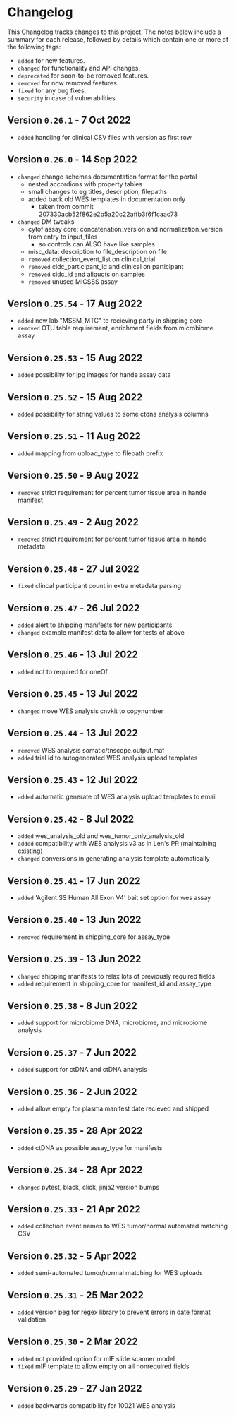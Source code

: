 # Changelog

This Changelog tracks changes to this project. The notes below include a summary for each release, followed by details which contain one or more of the following tags:

- `added` for new features.
- `changed` for functionality and API changes.
- `deprecated` for soon-to-be removed features.
- `removed` for now removed features.
- `fixed` for any bug fixes.
- `security` in case of vulnerabilities.

## Version `0.26.1` - 7 Oct 2022

- `added` handling for clinical CSV files with version as first row

## Version `0.26.0` - 14 Sep 2022

- `changed` change schemas documentation format for the portal
  - nested accordions with property tables
  - small changes to eg titles, description, filepaths
  - added back old WES templates in documentation only
    - taken from commit [207330acb52f862e2b5a20c22affb3f6f1caac73](https://github.com/CIMAC-CIDC/cidc-schemas/tree/207330acb52f862e2b5a20c22affb3f6f1caac73)
- `changed` DM tweaks
  - cytof assay core: concatenation_version and normalization_version from entry to input_files
    - so controls can ALSO have like samples
  - misc_data: description to file_description on file
  - `removed` collection_event_list on clinical_trial
  - `removed` cidc_participant_id and clinical on participant
  - `removed` cidc_id and aliquots on samples
  - `removed` unused MICSSS assay

## Version `0.25.54` - 17 Aug 2022

- `added` new lab "MSSM_MTC" to recieving party in shipping core
- `removed` OTU table requirement, enrichment fields from microbiome assay

## Version `0.25.53` - 15 Aug 2022

- `added` possibility for jpg images for hande assay data

## Version `0.25.52` - 15 Aug 2022

- `added` possibility for string values to some ctdna analysis columns

## Version `0.25.51` - 11 Aug 2022

- `added` mapping from upload_type to filepath prefix

## Version `0.25.50` - 9 Aug 2022

- `removed` strict requirement for percent tumor tissue area in hande manifest

## Version `0.25.49` - 2 Aug 2022

- `removed` strict requirement for percent tumor tissue area in hande metadata

## Version `0.25.48` - 27 Jul 2022

- `fixed` clincal participant count in extra metadata parsing

## Version `0.25.47` - 26 Jul 2022

- `added` alert to shipping manifests for new participants
- `changed` example manifest data to allow for tests of above

## Version `0.25.46` - 13 Jul 2022

- `added` not to required for oneOf

## Version `0.25.45` - 13 Jul 2022

- `changed` move WES analysis cnvkit to copynumber

## Version `0.25.44` - 13 Jul 2022

- `removed` WES analysis somatic/tnscope.output.maf
- `added` trial id to autogenerated WES analysis upload templates

## Version `0.25.43` - 12 Jul 2022

- `added` automatic generate of WES analysis upload templates to email

## Version `0.25.42` - 8 Jul 2022

- `added` wes_analysis_old and wes_tumor_only_analysis_old
- `added` compatibility with WES analysis v3 as in Len's PR (maintaining existing)
- `changed` conversions in generating analysis template automatically

## Version `0.25.41` - 17 Jun 2022

- `added` 'Agilent SS Human All Exon V4' bait set option for wes assay

## Version `0.25.40` - 13 Jun 2022

- `removed` requirement in shipping_core for assay_type

## Version `0.25.39` - 13 Jun 2022

- `changed` shipping manifests to relax lots of previously required fields
- `added` requirement in shipping_core for manifest_id and assay_type

## Version `0.25.38` - 8 Jun 2022

- `added` support for microbiome DNA, microbiome, and microbiome analysis

## Version `0.25.37` - 7 Jun 2022

- `added` support for ctDNA and ctDNA analysis

## Version `0.25.36` - 2 Jun 2022

- `added` allow empty for plasma manifest date recieved and shipped

## Version `0.25.35` - 28 Apr 2022

- `added` ctDNA as possible assay_type for manifests

## Version `0.25.34` - 28 Apr 2022

- `changed` pytest, black, click, jinja2 version bumps

## Version `0.25.33` - 21 Apr 2022

- `added` collection event names to WES tumor/normal automated matching CSV

## Version `0.25.32` - 5 Apr 2022

- `added` semi-automated tumor/normal matching for WES uploads

## Version `0.25.31` - 25 Mar 2022

- `added` version peg for regex library to prevent errors in date format validation

## Version `0.25.30` - 2 Mar 2022

- `added` not provided option for mIF slide scanner model
- `fixed` mIF template to allow empty on all nonrequired fields

## Version `0.25.29` - 27 Jan 2022

- `added` backwards compatibility for 10021 WES analysis

